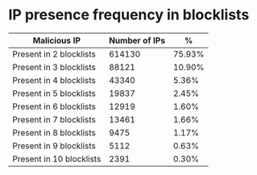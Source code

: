 # IP presence frequency in blocklists
| Malicious IP | Number of IPs | % |
|----|----|----|
| Present in 2 blocklists | 614130 | 75.93% |
| Present in 3 blocklists | 88121 | 10.90% |
| Present in 4 blocklists | 43340 | 5.36% |
| Present in 5 blocklists | 19837 | 2.45% |
| Present in 6 blocklists | 12919 | 1.60% |
| Present in 7 blocklists | 13461 | 1.66% |
| Present in 8 blocklists | 9475 | 1.17% |
| Present in 9 blocklists | 5112 | 0.63% |
| Present in 10 blocklists | 2391 | 0.30% |

